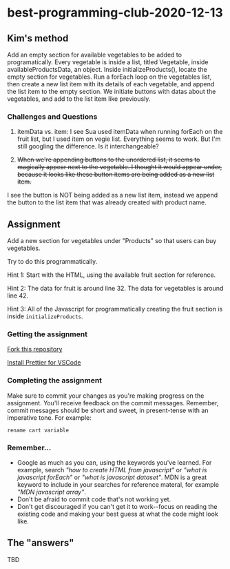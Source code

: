 # best-programming-club-2020-12-13

## Kim's method

Add an empty section for available vegetables to be added to programatically. Every vegetable is inside a list, titled Vegetable, inside availableProductsData, an object. Inside initializeProducts(), locate the empty section for vegetables. Run a forEach loop on the vegetables list, then create a new list item with its details of each vegetable, and append the list item to the empty section. We initiate buttons with datas about the vegetables, and add to the list item like previously.

### Challenges and Questions

1. itemData vs. item: I see Sua used itemData when running forEach on the fruit list, but I used item on vegie list. Everything seems to work. But I'm still googling the difference. Is it interchangeable?

2. ~~When we're appending buttons to the unordered list, it seems to magically appear next to the vegetable. I thought it would appear under, because it looks like these button items are being added as a new list item.~~ 

I see the button is NOT being added as a new list item, instead we append the button to the list item that was already created with product name. 


## Assignment

Add a new section for vegetables under "Products" so that users can buy vegetables.

Try to do this programmatically.

Hint 1: Start with the HTML, using the available fruit section for reference.

Hint 2: The data for fruit is around line 32. The data for vegetables is around line 42.

Hint 3: All of the Javascript for programmatically creating the fruit section is inside `initializeProducts`.

### Getting the assignment

[Fork this repository](https://guides.github.com/activities/forking/)

[Install Prettier for VSCode](https://marketplace.visualstudio.com/items?itemName=esbenp.prettier-vscode)

### Completing the assignment

Make sure to commit your changes as you're making progress on the assignment. You'll receive feedback on the commit messages. Remember, commit messages should be short and sweet, in present-tense with an imperative tone. For example:

```
rename cart variable
```

### Remember...

- Google as much as you can, using the keywords you've learned. For example, search _"how to create HTML from javascript"_ or _"what is javascript forEach"_ or _"what is javascript dataset"_. MDN is a great keyword to include in your searches for reference materal, for example _"MDN javascript array"_.
- Don't be afraid to commit code that's not working yet.
- Don't get discouraged if you can't get it to work--focus on reading the existing code and making your best guess at what the code might look like.

## The "answers"

TBD
